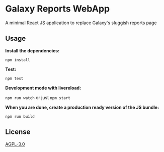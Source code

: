# Galaxy Reports WebApp

A minimal React JS application to replace Galaxy's sluggish reports page

## Usage

__Install the dependencies:__

`npm install`

__Test:__

`npm test`

__Development mode with livereload:__

`npm run watch` or just `npm start`

__When you are done, create a production ready version of the JS bundle:__

`npm run build`

## License

[AGPL-3.0](http://opensource.org/licenses/AGPL-3.0)
